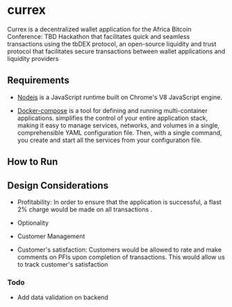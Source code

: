 # currex

Currex is a decentralized wallet application for the Africa Bitcoin Conference: TBD Hackathon that facilitates quick and seamless transactions using the tbDEX protocol, an open-source liquidity and trust protocol that facilitates secure transactions between wallet applications and liquidity providers

## Requirements

- [Nodejs](https://nodejs.org/en/) is a JavaScript runtime built on Chrome's V8 JavaScript engine.

- [Docker-compose](https://docs.docker.com/compose/) is a tool for defining and running multi-container applications. simplifies the control of your entire application stack, making it easy to manage services, networks, and volumes in a single, comprehensible YAML configuration file. Then, with a single command, you create and start all the services from your configuration file.

## How to Run

## Design Considerations

- Profitability: In order to ensure that the application is successful, a flast 2% charge would be made on all transactions .

- Optionality

- Customer Management

- Customer's satisfaction: Customers would be allowed to rate and make comments on PFIs upon completion of transactions. This would allow us to track customer's satisfaction

### Todo

- Add data validation on backend
